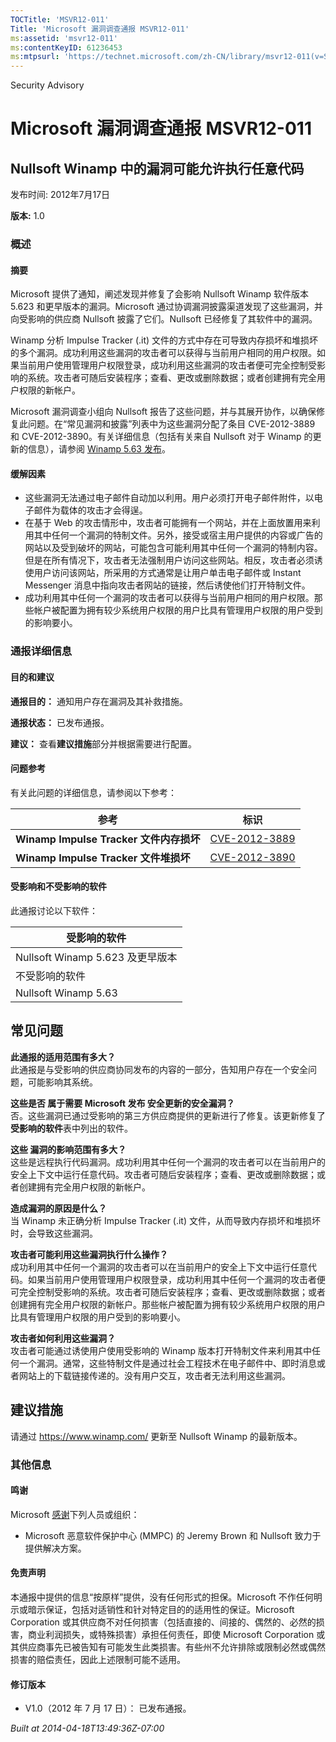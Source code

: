 ```yaml
---
TOCTitle: 'MSVR12-011'
Title: 'Microsoft 漏洞调查通报 MSVR12-011'
ms:assetid: 'msvr12-011'
ms:contentKeyID: 61236453
ms:mtpsurl: 'https://technet.microsoft.com/zh-CN/library/msvr12-011(v=Security.10)'
---
```


Security Advisory

Microsoft 漏洞调查通报 MSVR12-011
=================================

Nullsoft Winamp 中的漏洞可能允许执行任意代码
--------------------------------------------

发布时间: 2012年7月17日

**版本:** 1.0

### 概述

#### 摘要

Microsoft 提供了通知，阐述发现并修复了会影响 Nullsoft Winamp 软件版本 5.623 和更早版本的漏洞。Microsoft 通过协调漏洞披露渠道发现了这些漏洞，并向受影响的供应商 Nullsoft 披露了它们。Nullsoft 已经修复了其软件中的漏洞。

Winamp 分析 Impulse Tracker (.it) 文件的方式中存在可导致内存损坏和堆损坏的多个漏洞。成功利用这些漏洞的攻击者可以获得与当前用户相同的用户权限。如果当前用户使用管理用户权限登录，成功利用这些漏洞的攻击者便可完全控制受影响的系统。攻击者可随后安装程序；查看、更改或删除数据；或者创建拥有完全用户权限的新帐户。

Microsoft 漏洞调查小组向 Nullsoft 报告了这些问题，并与其展开协作，以确保修复此问题。在“常见漏洞和披露”列表中为这些漏洞分配了条目 CVE-2012-3889 和 CVE-2012-3890。有关详细信息（包括有关来自 Nullsoft 对于 Winamp 的更新的信息），请参阅 [Winamp 5.63 发布](https://forums.winamp.com/showthread.php?t=345684)。

#### 缓解因素

-   这些漏洞无法通过电子邮件自动加以利用。用户必须打开电子邮件附件，以电子邮件为载体的攻击才会得逞。
-   在基于 Web 的攻击情形中，攻击者可能拥有一个网站，并在上面放置用来利用其中任何一个漏洞的特制文件。另外，接受或宿主用户提供的内容或广告的网站以及受到破坏的网站，可能包含可能利用其中任何一个漏洞的特制内容。但是在所有情况下，攻击者无法强制用户访问这些网站。相反，攻击者必须诱使用户访问该网站，所采用的方式通常是让用户单击电子邮件或 Instant Messenger 消息中指向攻击者网站的链接，然后诱使他们打开特制文件。
-   成功利用其中任何一个漏洞的攻击者可以获得与当前用户相同的用户权限。那些帐户被配置为拥有较少系统用户权限的用户比具有管理用户权限的用户受到的影响要小。

### 通报详细信息

#### 目的和建议

**通报目的：** 通知用户存在漏洞及其补救措施。

**通报状态：** 已发布通报。

**建议：** 查看**建议措施**部分并根据需要进行配置。

#### 问题参考

有关此问题的详细信息，请参阅以下参考：

| 参考                                    | 标识                                                                             |
|-----------------------------------------|----------------------------------------------------------------------------------|
| **Winamp Impulse Tracker 文件内存损坏** | [CVE-2012-3889](https://www.cve.mitre.org/cgi-bin/cvename.cgi?name=cve-2012-3889) |
| **Winamp Impulse Tracker 文件堆损坏**   | [CVE-2012-3890](https://www.cve.mitre.org/cgi-bin/cvename.cgi?name=cve-2012-3890) |

#### 受影响和不受影响的软件

此通报讨论以下软件：

| 受影响的软件                     |
|----------------------------------|
| Nullsoft Winamp 5.623 及更早版本 |
| 不受影响的软件                   |
| Nullsoft Winamp 5.63             |

常见问题
--------


**此通报的适用范围有多大？**  
此通报是与受影响的供应商协同发布的内容的一部分，告知用户存在一个安全问题，可能影响其系统。

**这些是否 属于需要 Microsoft 发布 安全更新的安全漏洞？**  
否。这些漏洞已通过受影响的第三方供应商提供的更新进行了修复。该更新修复了**受影响的软件**表中列出的软件。

**这些 漏洞的影响范围有多大？**  
这些是远程执行代码漏洞。成功利用其中任何一个漏洞的攻击者可以在当前用户的安全上下文中运行任意代码。攻击者可随后安装程序；查看、更改或删除数据；或者创建拥有完全用户权限的新帐户。

**造成漏洞的原因是什么？**  
当 Winamp 未正确分析 Impulse Tracker (.it) 文件，从而导致内存损坏和堆损坏时，会导致这些漏洞。

**攻击者可能利用这些漏洞执行什么操作？**  
成功利用其中任何一个漏洞的攻击者可以在当前用户的安全上下文中运行任意代码。如果当前用户使用管理用户权限登录，成功利用其中任何一个漏洞的攻击者便可完全控制受影响的系统。攻击者可随后安装程序；查看、更改或删除数据；或者创建拥有完全用户权限的新帐户。那些帐户被配置为拥有较少系统用户权限的用户比具有管理用户权限的用户受到的影响要小。

**攻击者如何利用这些漏洞？**  
攻击者可能通过诱使用户使用受影响的 Winamp 版本打开特制文件来利用其中任何一个漏洞。通常，这些特制文件是通过社会工程技术在电子邮件中、即时消息或者网站上的下载链接传递的。没有用户交互，攻击者无法利用这些漏洞。

建议措施
--------


请通过 <https://www.winamp.com/> 更新至 Nullsoft Winamp 的最新版本。

### 其他信息

#### 鸣谢

Microsoft [感谢](https://go.microsoft.com/fwlink/?linkid=21127)下列人员或组织：

-   Microsoft 恶意软件保护中心 (MMPC) 的 Jeremy Brown 和 Nullsoft 致力于提供解决方案。

#### 免责声明

本通报中提供的信息“按原样”提供，没有任何形式的担保。Microsoft 不作任何明示或暗示保证，包括对适销性和针对特定目的的适用性的保证。Microsoft Corporation 或其供应商不对任何损害（包括直接的、间接的、偶然的、必然的损害，商业利润损失，或特殊损害）承担任何责任，即使 Microsoft Corporation 或其供应商事先已被告知有可能发生此类损害。有些州不允许排除或限制必然或偶然损害的赔偿责任，因此上述限制可能不适用。

#### 修订版本

-   V1.0（2012 年 7 月 17 日）： 已发布通报。

*Built at 2014-04-18T13:49:36Z-07:00*
